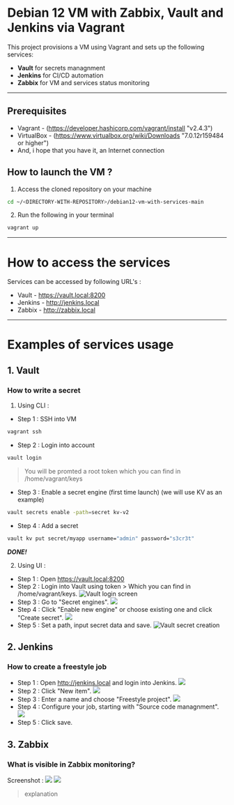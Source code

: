 # Debian 12 VM with Zabbix, Vault and Jenkins via Vagrant
This project provisions a VM using Vagrant and sets up the following services:
- **Vault** for secrets managnment
- **Jenkins** for CI/CD automation
- **Zabbix** for VM and services status monitoring
---
## Prerequisites
- Vagrant - (https://developer.hashicorp.com/vagrant/install "v2.4.3")
- VirtualBox - (https://www.virtualbox.org/wiki/Downloads "7.0.12r159484 or higher")
- And, i hope that you have it, an Internet connection
## How to launch the VM ?
1. Access the cloned repository on your machine
```bash
cd ~/<DIRECTORY-WITH-REPOSITORY>/debian12-vm-with-services-main
```  
2. Run the following in your terminal
```bash
vagrant up
```
---

# How to access the services 
Services can be accessed by following URL's :
- Vault - https://vault.local:8200
- Jenkins - http://jenkins.local
- Zabbix - http://zabbix.local

---
# Examples of services usage
## 1. Vault
### How to write a secret
1. Using CLI :
  * Step 1 : SSH into VM
  ```bash
  vagrant ssh
  ```
  * Step 2 : Login into account
  ```bash
  vault login
  ```
  > You will be promted a root token which you can find in /home/vagrant/keys

  * Step 3 : Enable a secret engine (first time launch) (we will use KV as an example)
  ```bash
  vault secrets enable -path=secret kv-v2
  ```
  * Step 4 : Add a secret 
  ```bash
  vault kv put secret/myapp username="admin" password="s3cr3t"
  ```
**_DONE!_**

2. Using UI :
  * Step 1 : Open https://vault.local:8200
  * Step 2 : Login into Vault using token > Which you can find in /home/vagrant/keys. 
  ![Vault login screen](assets/images/vault-login.png)
  * Step 3 : Go to "Secret engines".
  ![](assets/images/vault-dashboard.png)
  * Step 4 : Click "Enable new engine" or choose existing one and click "Create secret".
  ![](assets/images/vault-enable-engine.png)
  * Step 5 : Set a path, input secret data and save.
  ![Vault secret creation](assets/images/vault-create-secret.png)

## 2. Jenkins
###  How to create a freestyle job
  * Step 1 : Open http://jenkins.local and login into Jenkins.
  ![](assets/images/jenkins-login.png)
  * Step 2 : Click "New item".
  ![](assets/images/jenkins-dashboard.png)
  * Step 3 : Enter a name and choose "Freestyle project".
  ![](assets/images/jenkins-job-creation.png)
  * Step 4 : Configure your job, starting with "Source code managnment".
  ![](assets/images/jenkins-job-ex.png)
  * Step 5 : Click save.

## 3. Zabbix
### What is visible in Zabbix monitoring?
Screenshot :
![](assets/images/zabbix-host.png)
![](assets/images/zabbix-items.png)
> explanation


